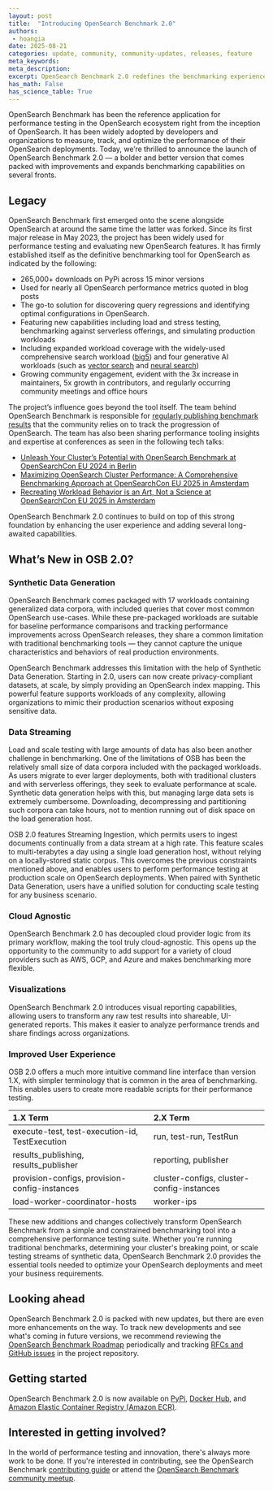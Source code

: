```yaml
---
layout: post
title:  "Introducing OpenSearch Benchmark 2.0"
authors:
 - hoangia
date: 2025-08-21
categories: update, community, community-updates, releases, feature
meta_keywords:
meta_description:
excerpt: OpenSearch Benchmark 2.0 redefines the benchmarking experience and introduces long-awaited features that offer users the essential tools needed to measure, track, and optimize OpenSearch performance.
has_math: False
has_science_table: True
---
```


OpenSearch Benchmark has been the reference application for performance testing in the OpenSearch ecosystem right from the inception of OpenSearch. It has been widely adopted by developers and organizations to measure, track, and optimize the performance of their OpenSearch deployments. Today, we’re thrilled to announce the launch of OpenSearch Benchmark 2.0 — a bolder and better version that comes packed with improvements and expands benchmarking capabilities on several fronts.

## Legacy

OpenSearch Benchmark first emerged onto the scene alongside OpenSearch at around the same time the latter was forked. Since its first major release in May 2023, the project has been widely used for performance testing and evaluating new OpenSearch features.  It has firmly established itself as the definitive benchmarking tool for OpenSearch as indicated by the following:

* 265,000+ downloads on PyPi across 15 minor versions
* Used for nearly all OpenSearch performance metrics quoted in blog posts
* The go-to solution for discovering query regressions and identifying optimal configurations in OpenSearch.
* Featuring new capabilities including load and stress testing, benchmarking against serverless offerings, and simulating production workloads
* Including expanded workload coverage with the widely-used comprehensive search workload ([big5](https://github.com/IanHoang/opensearch-benchmark-workloads/tree/main/big5)) and four generative AI workloads (such as [vector search](https://github.com/opensearch-project/opensearch-benchmark-workloads/tree/main/vectorsearch) and [neural search](https://github.com/opensearch-project/opensearch-benchmark-workloads/tree/main/neural_search))
* Growing community engagement, evident with the 3x increase in maintainers, 5x growth in contributors, and regularly occurring community meetings and office hours

The project’s influence goes beyond the tool itself. The team behind OpenSearch Benchmark is responsible for [regularly publishing benchmark results](https://opensearch.org/benchmarks/) that the community relies on to track the progression of OpenSearch. The team has also been sharing performance tooling insights and expertise at conferences as seen in the following tech talks:

* [Unleash Your Cluster’s Potential with OpenSearch Benchmark at OpenSearchCon EU 2024 in Berlin](https://www.youtube.com/watch?v=IKkZ0cQuMLI)
* [Maximizing OpenSearch Cluster Performance: A Comprehensive Benchmarking Approach at OpenSearchCon EU 2025 in Amsterdam](https://www.youtube.com/watch?v=yMIOeXuFN6U)
* [Recreating Workload Behavior is an Art, Not a Science at OpenSearchCon EU 2025 in Amsterdam](https://www.youtube.com/watch?v=vMeaAklGFwg)

OpenSearch Benchmark 2.0 continues to build on top of this strong foundation by enhancing the user experience and adding several long-awaited capabilities.

## What’s New in OSB 2.0?

### Synthetic Data Generation

OpenSearch Benchmark comes packaged with 17 workloads containing generalized data corpora, with included queries that cover most common OpenSearch use-cases. While these pre-packaged workloads are suitable for baseline performance comparisons and tracking performance improvements across OpenSearch releases, they share a common limitation with traditional benchmarking tools — they cannot capture the unique characteristics and behaviors of real production environments.

OpenSearch Benchmark addresses this limitation with the help of Synthetic Data Generation. Starting in 2.0, users can now create privacy-compliant datasets, at scale, by simply providing an OpenSearch index mapping. This powerful feature supports workloads of any complexity, allowing organizations to mimic their production scenarios without exposing sensitive data.

### Data Streaming

Load and scale testing with large amounts of data has also been another challenge in benchmarking.   One of the limitations of OSB has been the relatively small size of data corpora included with the packaged workloads.  As users migrate to ever larger deployments, both with traditional clusters and with serverless offerings, they seek to evaluate performance at scale.  Synthetic data generation helps with this, but managing large data sets is extremely cumbersome.  Downloading, decompressing and partitioning such corpora can take hours, not to mention running out of disk space on the load generation host.

OSB 2.0 features Streaming Ingestion, which permits users to ingest documents continually from a data stream at a high rate.  This feature scales to multi-terabytes a day using a single load generation host, without relying on a locally-stored static corpus. This overcomes the previous constraints mentioned above, and enables users to perform performance testing at production scale on OpenSearch deployments. When paired with Synthetic Data Generation, users have a unified solution for conducting scale testing for any business scenario.

### Cloud Agnostic

OpenSearch Benchmark 2.0 has decoupled cloud provider logic from its primary workflow, making the tool truly cloud-agnostic. This opens up the opportunity to the community to add support for a variety of cloud providers such as AWS, GCP, and Azure and makes benchmarking more flexible.

### Visualizations

OpenSearch Benchmark 2.0 introduces visual reporting capabilities, allowing users to transform any raw test results into shareable, UI-generated reports. This makes it easier to analyze performance trends and share findings across organizations.

### Improved User Experience

OSB 2.0 offers a much more intuitive command line interface than version 1.X, with simpler terminology that is common in the area of benchmarking.  This enables users to create more readable scripts for their performance testing.

1.X Term | 2.X Term |
:--- | :--- |
execute-test, test-execution-id, TestExecution | run, test-run, TestRun |
results_publishing, results_publisher | reporting, publisher |
provision-configs, provision-config-instances | cluster-configs, cluster-config-instances
load-worker-coordinator-hosts | worker-ips |

These new additions and changes collectively transform OpenSearch Benchmark from a simple and constrained benchmarking tool into a comprehensive performance testing suite. Whether you're running traditional benchmarks, determining your cluster's breaking point, or scale testing streams of synthetic data, OpenSearch Benchmark 2.0 provides the essential tools needed to optimize your OpenSearch deployments and meet your business requirements.

## Looking ahead

OpenSearch Benchmark 2.0 is packed with new updates, but there are even more enhancements on the way. To track new developments and see what's coming in future versions, we recommend reviewing the [OpenSearch Benchmark Roadmap](https://github.com/orgs/opensearch-project/projects/219) periodically and tracking [RFCs and GitHub issues](https://github.com/opensearch-project/opensearch-benchmark/issues) in the project repository.

## Getting started

OpenSearch Benchmark 2.0 is now available on [PyPi](https://pypi.org/project/opensearch-benchmark/), [Docker Hub](https://hub.docker.com/r/opensearchproject/opensearch-benchmark), and [Amazon Elastic Container Registry (Amazon ECR)](https://gallery.ecr.aws/opensearchproject/opensearch-benchmark).

## Interested in getting involved?

In the world of performance testing and innovation, there's always more work to be done. If you're interested in contributing, see the OpenSearch Benchmark [contributing guide](https://github.com/opensearch-project/opensearch-benchmark/blob/main/CONTRIBUTING.md) or attend the [OpenSearch Benchmark community meetup](https://www.meetup.com/opensearch/events/307446531/?eventOrigin=group_upcoming_events).
